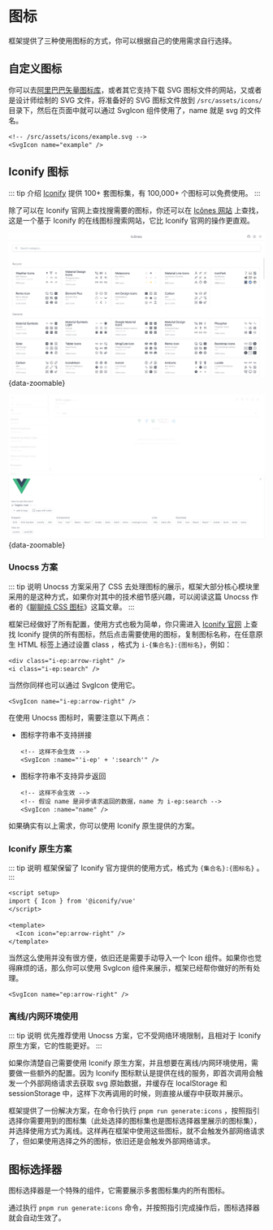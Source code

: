 # 图标

框架提供了三种使用图标的方式，你可以根据自己的使用需求自行选择。

## 自定义图标

你可以去[阿里巴巴矢量图标库](https://www.iconfont.cn/)，或者其它支持下载 SVG 图标文件的网站，又或者是设计师绘制的 SVG 文件，将准备好的 SVG 图标文件放到 `/src/assets/icons/` 目录下，然后在页面中就可以通过 SvgIcon 组件使用了，name 就是 svg 的文件名。

```vue
<!-- /src/assets/icons/example.svg -->
<SvgIcon name="example" />
```

## Iconify 图标

::: tip 介绍
[Iconify](https://github.com/iconify/iconify) 提供 100+ 套图标集，有 100,000+ 个图标可以免费使用。
:::

除了可以在 Iconify 官网上查找搜需要的图标，你还可以在 [Icônes 网站](https://icones.js.org/) 上查找，这是一个基于 Iconify 的在线图标搜索网站，它比 Iconify 官网的操作更直观。

![](/icones1.png){data-zoomable}

![](/icones2.png){data-zoomable}

### Unocss 方案

::: tip 说明
Unocss 方案采用了 CSS 去处理图标的展示，框架大部分核心模块里采用的是这种方式，如果你对其中的技术细节感兴趣，可以阅读这篇 Unocss 作者的《[聊聊纯 CSS 图标](https://antfu.me/posts/icons-in-pure-css-zh)》这篇文章。
:::

框架已经做好了所有配置，使用方式也极为简单，你只需进入 [Iconify 官网](https://icon-sets.iconify.design/) 上查找 Iconify 提供的所有图标，然后点击需要使用的图标，复制图标名称，在任意原生 HTML 标签上通过设置 class ，格式为 `i-{集合名}:{图标名}`，例如：

```vue
<div class="i-ep:arrow-right" />
<i class="i-ep:search" />
```

当然你同样也可以通过 SvgIcon 使用它。

```vue
<SvgIcon name="i-ep:arrow-right" />
```

在使用 Unocss 图标时，需要注意以下两点：

- 图标字符串不支持拼接

    ```vue
    <!-- 这样不会生效 -->
    <SvgIcon :name="'i-ep' + ':search'" />
    ```

- 图标字符串不支持异步返回

    ```vue
    <!-- 这样不会生效 -->
    <!-- 假设 name 是异步请求返回的数据，name 为 i-ep:search -->
    <SvgIcon :name="name" />
    ```

如果确实有以上需求，你可以使用 Iconify 原生提供的方案。

### Iconify 原生方案

::: tip 说明
框架保留了 Iconify 官方提供的使用方式，格式为 `{集合名}:{图标名}` 。
:::

```vue
<script setup>
import { Icon } from '@iconify/vue'
</script>

<template>
  <Icon icon="ep:arrow-right" />
</template>
```

当然这么使用并没有很方便，依旧还是需要手动导入一个 Icon 组件。如果你也觉得麻烦的话，那么你可以使用 SvgIcon 组件来展示，框架已经帮你做好的所有处理。

```vue
<SvgIcon name="ep:arrow-right" />
```

### 离线/内网环境使用

::: tip 说明
优先推荐使用 Unocss 方案，它不受网络环境限制，且相对于 Iconify 原生方案，它的性能更好。
:::

如果你清楚自己需要使用 Iconify 原生方案，并且想要在离线/内网环境使用，需要做一些额外的配置。因为 Iconify 图标默认是提供在线的服务，即首次调用会触发一个外部网络请求去获取 svg 原始数据，并缓存在 localStorage 和 sessionStorage 中，这样下次再调用的时候，则直接从缓存中获取并展示。

框架提供了一份解决方案，在命令行执行 `pnpm run generate:icons` ，按照指引选择你需要用到的图标集（此处选择的图标集也是图标选择器里展示的图标集），并选择使用方式为离线。这样再在框架中使用这些图标，就不会触发外部网络请求了，但如果使用选择之外的图标，依旧还是会触发外部网络请求。

## 图标选择器 <Badge type="pro" text="专业版" />

图标选择器是一个特殊的组件，它需要展示多套图标集内的所有图标。

通过执行 `pnpm run generate:icons` 命令，并按照指引完成操作后，图标选择器就会自动生效了。
